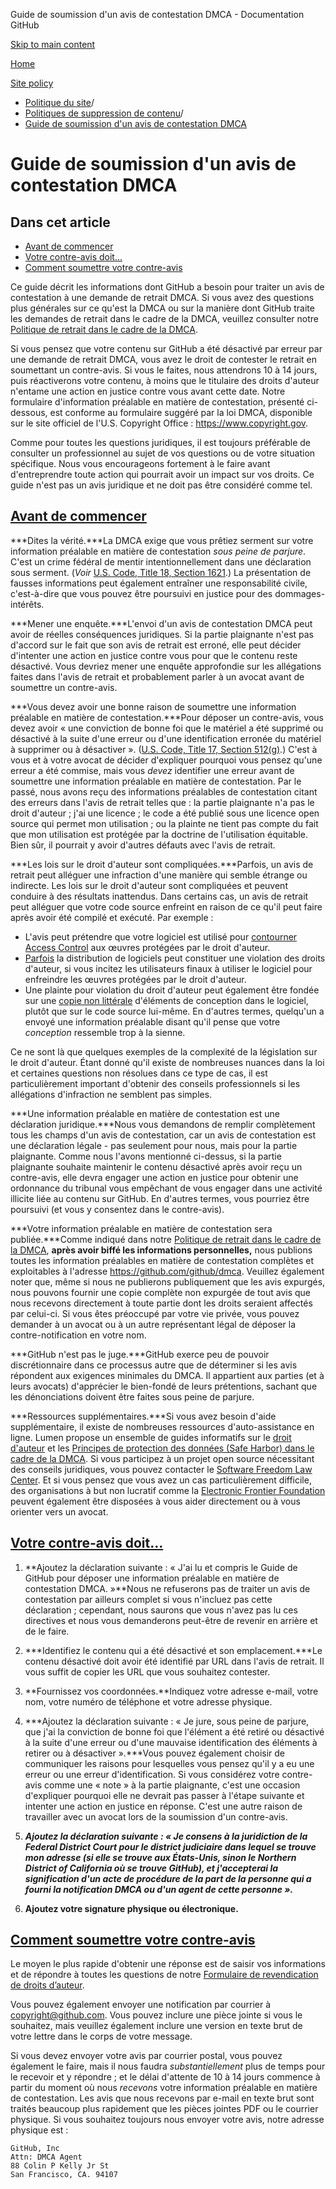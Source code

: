 Guide de soumission d'un avis de contestation DMCA - Documentation GitHub

[Skip to main content](#main-content)

[Home](/fr)

[Site policy](/fr/site-policy)

* [Politique du site](/fr/site-policy)/
* [Politiques de suppression de contenu](/fr/site-policy/content-removal-policies)/
* [Guide de soumission d'un avis de contestation DMCA](/fr/site-policy/content-removal-policies/guide-to-submitting-a-dmca-counter-notice)

Guide de soumission d'un avis de contestation DMCA
==========

Dans cet article
----------

* [Avant de commencer](#before-you-start)
* [Votre contre-avis doit...](#your-counter-notice-must)
* [Comment soumettre votre contre-avis](#how-to-submit-your-counter-notice)

Ce guide décrit les informations dont GitHub a besoin pour traiter un avis de contestation à une demande de retrait DMCA. Si vous avez des questions plus générales sur ce qu'est la DMCA ou sur la manière dont GitHub traite les demandes de retrait dans le cadre de la DMCA, veuillez consulter notre [Politique de retrait dans le cadre de la DMCA](/fr/site-policy/content-removal-policies/dmca-takedown-policy).

Si vous pensez que votre contenu sur GitHub a été désactivé par erreur par une demande de retrait DMCA, vous avez le droit de contester le retrait en soumettant un contre-avis. Si vous le faites, nous attendrons 10 à 14 jours, puis réactiverons votre contenu, à moins que le titulaire des droits d'auteur n'entame une action en justice contre vous avant cette date. Notre formulaire d'information préalable en matière de contestation, présenté ci-dessous, est conforme au formulaire suggéré par la loi DMCA, disponible sur le site officiel de l'U.S. Copyright Office : <https://www.copyright.gov>.

Comme pour toutes les questions juridiques, il est toujours préférable de consulter un professionnel au sujet de vos questions ou de votre situation spécifique. Nous vous encourageons fortement à le faire avant d'entreprendre toute action qui pourrait avoir un impact sur vos droits. Ce guide n'est pas un avis juridique et ne doit pas être considéré comme tel.

[Avant de commencer](#before-you-start)
----------

***Dites la vérité.***La DMCA exige que vous prêtiez serment sur votre information préalable en matière de contestation *sous peine de parjure*. C'est un crime fédéral de mentir intentionnellement dans une déclaration sous serment. (*Voir* [U.S. Code, Title 18, Section 1621](https://www.gpo.gov/fdsys/pkg/USCODE-2011-title18/html/USCODE-2011-title18-partI-chap79-sec1621.htm).) La présentation de fausses informations peut également entraîner une responsabilité civile, c'est-à-dire que vous pouvez être poursuivi en justice pour des dommages-intérêts.

***Mener une enquête.***L'envoi d'un avis de contestation DMCA peut avoir de réelles conséquences juridiques. Si la partie plaignante n'est pas d'accord sur le fait que son avis de retrait est erroné, elle peut décider d'intenter une action en justice contre vous pour que le contenu reste désactivé. Vous devriez mener une enquête approfondie sur les allégations faites dans l'avis de retrait et probablement parler à un avocat avant de soumettre un contre-avis.

***Vous devez avoir une bonne raison de soumettre une information préalable en matière de contestation.***Pour déposer un contre-avis, vous devez avoir « une conviction de bonne foi que le matériel a été supprimé ou désactivé à la suite d'une erreur ou d'une identification erronée du matériel à supprimer ou à désactiver ». ([U.S. Code, Title 17, Section 512(g)](https://www.copyright.gov/title17/92chap5.html#512).) C'est à vous et à votre avocat de décider d'expliquer pourquoi vous pensez qu'une erreur a été commise, mais vous *devez* identifier une erreur avant de soumettre une information préalable en matière de contestation. Par le passé, nous avons reçu des informations préalables de contestation citant des erreurs dans l'avis de retrait telles que : la partie plaignante n'a pas le droit d'auteur ; j'ai une licence ; le code a été publié sous une licence open source qui permet mon utilisation ; ou la plainte ne tient pas compte du fait que mon utilisation est protégée par la doctrine de l'utilisation équitable. Bien sûr, il pourrait y avoir d'autres défauts avec l'avis de retrait.

***Les lois sur le droit d'auteur sont compliquées.***Parfois, un avis de retrait peut alléguer une infraction d'une manière qui semble étrange ou indirecte. Les lois sur le droit d'auteur sont compliquées et peuvent conduire à des résultats inattendus. Dans certains cas, un avis de retrait peut alléguer que votre code source enfreint en raison de ce qu'il peut faire après avoir été compilé et exécuté. Par exemple :

* L'avis peut prétendre que votre logiciel est utilisé pour [contourner Access Control](https://www.copyright.gov/title17/92chap12.html) aux œuvres protégées par le droit d'auteur.
* [Parfois](https://www.copyright.gov/docs/mgm/) la distribution de logiciels peut constituer une violation des droits d'auteur, si vous incitez les utilisateurs finaux à utiliser le logiciel pour enfreindre les œuvres protégées par le droit d'auteur.
* Une plainte pour violation du droit d'auteur peut également être fondée sur une [copie non littérale](https://en.wikipedia.org/wiki/Substantial_similarity) d'éléments de conception dans le logiciel, plutôt que sur le code source lui-même. En d'autres termes, quelqu'un a envoyé une information préalable disant qu'il pense que votre *conception* ressemble trop à la sienne.

Ce ne sont là que quelques exemples de la complexité de la législation sur le droit d'auteur. Étant donné qu'il existe de nombreuses nuances dans la loi et certaines questions non résolues dans ce type de cas, il est particulièrement important d'obtenir des conseils professionnels si les allégations d'infraction ne semblent pas simples.

***Une information préalable en matière de contestation est une déclaration juridique.***Nous vous demandons de remplir complètement tous les champs d'un avis de contestation, car un avis de contestation est une déclaration légale - pas seulement pour nous, mais pour la partie plaignante. Comme nous l'avons mentionné ci-dessus, si la partie plaignante souhaite maintenir le contenu désactivé après avoir reçu un contre-avis, elle devra engager une action en justice pour obtenir une ordonnance du tribunal vous empêchant de vous engager dans une activité illicite liée au contenu sur GitHub. En d'autres termes, vous pourriez être poursuivi (et vous y consentez dans le contre-avis).

***Votre information préalable en matière de contestation sera publiée.***Comme indiqué dans notre [Politique de retrait dans le cadre de la DMCA](/fr/site-policy/content-removal-policies/dmca-takedown-policy#d-transparency), **après avoir biffé les informations personnelles,** nous publions toutes les information préalables en matière de contestation complètes et exploitables à l'adresse <https://github.com/github/dmca>. Veuillez également noter que, même si nous ne publierons publiquement que les avis expurgés, nous pouvons fournir une copie complète non expurgée de tout avis que nous recevons directement à toute partie dont les droits seraient affectés par celui-ci. Si vous êtes préoccupé par votre vie privée, vous pouvez demander à un avocat ou à un autre représentant légal de déposer la contre-notification en votre nom.

***GitHub n'est pas le juge.***GitHub exerce peu de pouvoir discrétionnaire dans ce processus autre que de déterminer si les avis répondent aux exigences minimales du DMCA. Il appartient aux parties (et à leurs avocats) d'apprécier le bien-fondé de leurs prétentions, sachant que les dénonciations doivent être faites sous peine de parjure.

***Ressources supplémentaires.***Si vous avez besoin d'aide supplémentaire, il existe de nombreuses ressources d'auto-assistance en ligne. Lumen propose un ensemble de guides informatifs sur le [droit d'auteur](https://www.lumendatabase.org/topics/5) et les [Principes de protection des données (Safe Harbor) dans le cadre de la DMCA](https://www.lumendatabase.org/topics/14). Si vous participez à un projet open source nécessitant des conseils juridiques, vous pouvez contacter le [Software Freedom Law Center](https://www.softwarefreedom.org/about/contact/). Et si vous pensez que vous avez un cas particulièrement difficile, des organisations à but non lucratif comme la [Electronic Frontier Foundation](https://www.eff.org/pages/legal-assistance) peuvent également être disposées à vous aider directement ou à vous orienter vers un avocat.

[Votre contre-avis doit...](#your-counter-notice-must)
----------

1. **Ajoutez la déclaration suivante : « J'ai lu et compris le Guide de GitHub pour déposer une information préalable en matière de contestation DMCA. »**Nous ne refuserons pas de traiter un avis de contestation par ailleurs complet si vous n'incluez pas cette déclaration ; cependant, nous saurons que vous n'avez pas lu ces directives et nous vous demanderons peut-être de revenir en arrière et de le faire.

2. ***Identifiez le contenu qui a été désactivé et son emplacement.***Le contenu désactivé doit avoir été identifié par URL dans l'avis de retrait. Il vous suffit de copier les URL que vous souhaitez contester.

3. **Fournissez vos coordonnées.**Indiquez votre adresse e-mail, votre nom, votre numéro de téléphone et votre adresse physique.

4. ***Ajoutez la déclaration suivante : « Je jure, sous peine de parjure, que j'ai la conviction de bonne foi que l'élément a été retiré ou désactivé à la suite d'une erreur ou d'une mauvaise identification des éléments à retirer ou à désactiver ».***Vous pouvez également choisir de communiquer les raisons pour lesquelles vous pensez qu'il y a eu une erreur ou une erreur d'identification. Si vous considérez votre contre-avis comme une « note » à la partie plaignante, c'est une occasion d'expliquer pourquoi elle ne devrait pas passer à l'étape suivante et intenter une action en justice en réponse. C'est une autre raison de travailler avec un avocat lors de la soumission d'un contre-avis.

5. ***Ajoutez la déclaration suivante : « Je consens à la juridiction de la Federal District Court pour le district judiciaire dans lequel se trouve mon adresse (si elle se trouve aux États-Unis, sinon le Northern District of California où se trouve GitHub), et j'accepterai la signification d'un acte de procédure de la part de la personne qui a fourni la notification DMCA ou d'un agent de cette personne ».***

6. **Ajoutez votre signature physique ou électronique.**

[Comment soumettre votre contre-avis](#how-to-submit-your-counter-notice)
----------

Le moyen le plus rapide d'obtenir une réponse est de saisir vos informations et de répondre à toutes les questions de notre [Formulaire de revendication de droits d’auteur](https://github.com/contact/dmca).

Vous pouvez également envoyer une notification par courrier à [copyright@github.com](mailto:copyright@github.com). Vous pouvez inclure une pièce jointe si vous le souhaitez, mais veuillez également inclure une version en texte brut de votre lettre dans le corps de votre message.

Si vous devez envoyer votre avis par courrier postal, vous pouvez également le faire, mais il nous faudra *substantiellement* plus de temps pour le recevoir et y répondre ; et le délai d'attente de 10 à 14 jours commence à partir du moment où nous *recevons* votre information préalable en matière de contestation. Les avis que nous recevons par e-mail en texte brut sont traités beaucoup plus rapidement que les pièces jointes PDF ou le courrier physique. Si vous souhaitez toujours nous envoyer votre avis, notre adresse physique est :

```
GitHub, Inc
Attn: DMCA Agent
88 Colin P Kelly Jr St
San Francisco, CA. 94107

```
